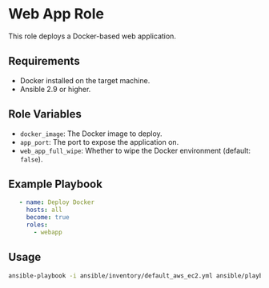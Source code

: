 # Web App Role

This role deploys a Docker-based web application.

## Requirements
- Docker installed on the target machine.
- Ansible 2.9 or higher.

## Role Variables
- `docker_image`: The Docker image to deploy.
- `app_port`: The port to expose the application on.
- `web_app_full_wipe`: Whether to wipe the Docker environment (default: `false`).

## Example Playbook

```yaml
   - name: Deploy Docker
     hosts: all
     become: true
     roles:
       - webapp
```

## Usage

```bash
ansible-playbook -i ansible/inventory/default_aws_ec2.yml ansible/playbooks/dev/main.yaml -K
```
